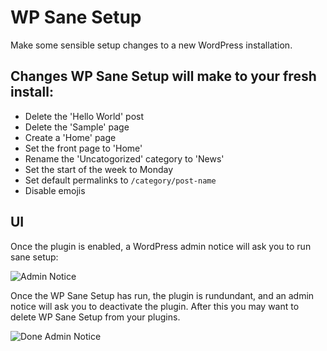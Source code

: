 # WP Sane Setup

Make some sensible setup changes to a new WordPress installation.

## Changes WP Sane Setup will make to your fresh install:

 - Delete the 'Hello World' post
 - Delete the 'Sample' page
 - Create a 'Home' page
 - Set the front page to 'Home'
 - Rename the 'Uncatogorized' category to 'News'
 - Set the start of the week to Monday
 - Set default permalinks to `/category/post-name`
 - Disable emojis

## UI

Once the plugin is enabled, a WordPress admin notice will ask you to run sane setup:

![Admin Notice](http://i.imgur.com/7WlNsJi.png)

Once the WP Sane Setup has run, the plugin is rundundant, and an admin notice will ask you to deactivate the plugin. After this you may want to delete WP Sane Setup from your plugins.

![Done Admin Notice](http://i.imgur.com/uIGky3u.png)
